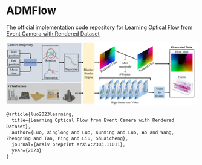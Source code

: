 # ADMFlow
The official implementation code repository for [Learning Optical Flow from Event Camera with Rendered Dataset](https://arxiv.org/abs/2303.11011)

<img src="assets/Datapipeline.png" width="1000">

```
@article{luo2023learning,
  title={Learning Optical Flow from Event Camera with Rendered Dataset},
  author={Luo, Xinglong and Luo, Kunming and Luo, Ao and Wang, Zhengning and Tan, Ping and Liu, Shuaicheng},
  journal={arXiv preprint arXiv:2303.11011},
  year={2023}
}
